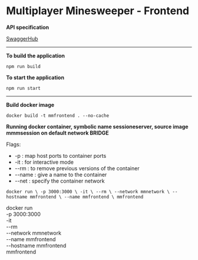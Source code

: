 # Multiplayer Minesweeper - Frontend

**API specification**

[SwaggerHub](https://app.swaggerhub.com/apis/fmuratori/multiplayer-minesweeper-game-service/1.0.0)

---

**To build the application**

`npm run build`

**To start the application**

`npm run start`

---

**Build docker image**

`
docker build -t mmfrontend . --no-cache
`


**Running docker container, symbolic name sessioneserver, source image mmmsession on default network BRIDGE**

Flags:
- -p      : map host ports to container ports
- -it     : for interactive mode
- --rm    : to remove previous versions of the container
- --name  : give a name to the container 
- --net   : specify the container network

`
docker run \
    -p 3000:3000 \
    -it \
    --rm \
    --network mmnetwork \
    --hostname mmfrontend \
    --name mmfrontend \
    mmfrontend
`

docker run \
    -p 3000:3000 \
    -it \
    --rm \
    --network mmnetwork \
    --name mmfrontend \
    --hostname mmfrontend \
    mmfrontend